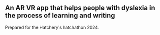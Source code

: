 ## An AR VR app that helps people with dyslexia in the process of learning and writing
Prepared for the Hatchery's hatchathon 2024. 
